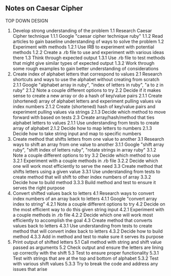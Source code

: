 ## Notes on Caesar Cipher

TOP DOWN DESIGN

1. Develop strong understanding of the problem
  1.1 Research Caesar Cipher technique
    1.1.1 Google "caesar cipher technique ruby"
    1.1.2 Read articles to gain baseline understanding of ways to solve the problem
  1.2 Experiment with methods
    1.2.1 Use IRB to experiment with potential methods
    1.2.2 Create a .rb file to use and experiment with various ideas there
  1.3 Think through expected output
    1.3.1 Use .rb file to test methods that might give similar types of expected output
    1.3.2 Work through some rough examples to gain better understanding of considerations
2. Create index of alphabet letters that correspond to values
  2.1 Research shortcuts and ways to use the alphabet without creating from scratch
    2.1.1 Google "alphabet array in ruby", "index of letters in ruby", "a to z in ruby"
    2.1.2 Note a couple different options to try
  2.2 Decide if it makes sense to create a new array or do a hash of key/value pairs
    2.1.1 Create (shortened) array of alphabet letters and experiment pulling values via index numbers
    2.1.2 Create (shortened) hash of key/value pairs and experiment pulling values via strings
    2.1.3 Decide which method to move forward with based on tests
  2.3 Create array/hash/method that ties alphabet letters to values
    2.1.1 Use understanding from tests to create array of alphabet
    2.1.2 Decide how to map letters to numbers
    2.1.3 Decide how to take string input and map to specific numbers
3. Create method that shifts letters from one value to another
  3.1 Research ways to shift an array from one value to another
    3.1.1 Google "shift array ruby", "shift index of letters ruby", "rotate strings in array ruby"
    3.1.2 Note a couple different options to try
  3.2 Decide which method to use
    3.2.1 Experiment with a couple methods in .rb file
    3.2.2 Decide which one will work most efficiently to serve the need
  3.3 Create method that shifts letters using a given value
    3.3.1 Use understanding from tests to create method that will shift to other index numbers of array
    3.3.2 Decide how to build method
    3.3.3 Build method and test to ensure it serves the right purpose
4. Convert shifted values back to letters
  4.1 Research ways to convert index numbers of an array back to letters
    4.1.1 Google "convert array index to string"
    4.2.1 Note a couple different options to try
  4.2 Decide on the most efficient way to do this given string input
    4.2.1 Experiment with a couple methods in .rb file
    4.2.2 Decide which one will work most efficiently to accomplish the goal
  4.3 Create method that converts values back to letters
    4.3.1 Use understanding from tests to create method that will convert index back to letters
    4.3.2 Decide how to build method
    4.3.3 Add in method and test to make sure it serves its purpose
5. Print output of shifted letters
  5.1 Call method with string and shift value passed as arguments
  5.2 Check output and ensure the letters are lining up correctly with the shift
  5.3 Test to ensure proper functionality
    5.3.1 Test with strings that are at the top and bottom of alphabet
    5.3.2 Test with various shift values
    5.3.3 Try to break the code and address any issues that arise
